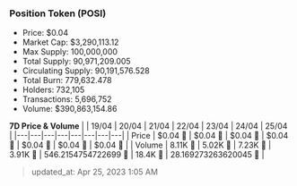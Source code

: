 
  ### Position Token (POSI)
  - Price: $0.04
  - Market Cap: $3,290,113.12
  - Max Supply: 100,000,000
  - Total Supply: 90,971,209.005
  - Circulating Supply: 90,191,576.528
  - Total Burn: 779,632.478
  - Holders: 732,105
  - Transactions: 5,696,752
  - Volume: $390,863,154.86

  **7D Price & Volume**
  | | 19&#x2F;04 | 20&#x2F;04 | 21&#x2F;04 | 22&#x2F;04 | 23&#x2F;04 | 24&#x2F;04 | 25&#x2F;04 |
  |---|---|---|---|---|---|---|---|
  | Price | $0.04 🔻 | $0.04 🔻 | $0.04 🚀 | $0.04 🚀 | $0.04 🔻 | $0.04 🔻 | $0.04 🔻 |
  | Volume | 8.11K 🔻 | 5.02K 🔻 | 7.23K 🚀 | 3.91K 🔻 | 546.2154754722699 🔻 | 18.4K 🚀 | 28.169273263620045 🔻 |

  > updated_at: Apr 25, 2023 1:05 AM
